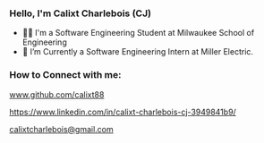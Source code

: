 ### Hello, I'm Calixt Charlebois (CJ)

- 👨‍🎓 I'm a Software Engineering Student at Milwaukee School of Engineering
- 🔗 I’m Currently a Software Engineering Intern at Miller Electric.

### How to Connect with me:

www.github.com/calixt88 

https://www.linkedin.com/in/calixt-charlebois-cj-3949841b9/

calixtcharlebois@gmail.com

<!-- [<img align="left" alt="codeSTACKr | YouTube" width="22px" src="https://cdn.jsdelivr.net/npm/simple-icons@v3/icons/youtube.svg" />][youtube]
[<img align="left" alt="codeSTACKr | Twitter" width="22px" src="https://cdn.jsdelivr.net/npm/simple-icons@v3/icons/twitter.svg" />][twitter]
[<img align="left" alt="codeSTACKr | LinkedIn" width="22px" src="https://cdn.jsdelivr.net/npm/simple-icons@v3/icons/linkedin.svg" />][linkedin]
[<img align="left" alt="codeSTACKr | Instagram" width="22px" src="https://cdn.jsdelivr.net/npm/simple-icons@v3/icons/instagram.svg" />][instagram] -->
